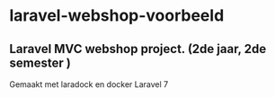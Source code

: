 # laravel-webshop-voorbeeld

## Laravel MVC webshop project. (2de jaar, 2de semester )

Gemaakt met laradock en docker
Laravel 7
